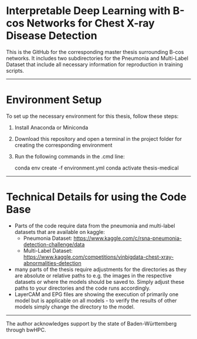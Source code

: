 # Interpretable Deep Learning with B-cos Networks for Chest X-ray Disease Detection

This is the GitHub for the corresponding master thesis surrounding B-cos networks.
It includes two subdirectories for the Pneumonia and Multi-Label Dataset that include all necessary information for reproduction in training scripts.

-----

# Environment Setup
To set up the necessary environment for this thesis, follow these steps:
1. Install Anaconda or Miniconda
2. Download this repository and open a terminal in the project folder for creating the corresponding environment
3. Run the following commands in the .cmd line:

   conda env create -f environment.yml
   conda activate thesis-medical


------------------------

# Technical Details for using the Code Base
- Parts of the code require data from the pneumonia and multi-label datasets that are available on kaggle:
   - Pneumonia Dataset: https://www.kaggle.com/c/rsna-pneumonia-detection-challenge/data
   - Multi-Label Dataset: https://www.kaggle.com/competitions/vinbigdata-chest-xray-abnormalities-detection
- many parts of the thesis require adjustments for the directories as they are absolute or relative paths to e.g. the images in the respective datasets or where the models should be saved to. Simply adjust these paths to your directories and the code runs accordingly.
- LayerCAM and EPG files are showing the execution of primarily one model but is applicable on all models - to verify the results of other models simply change the directory to the model.

---------------------
The author acknowledges support by the state of Baden-Württemberg through bwHPC.
